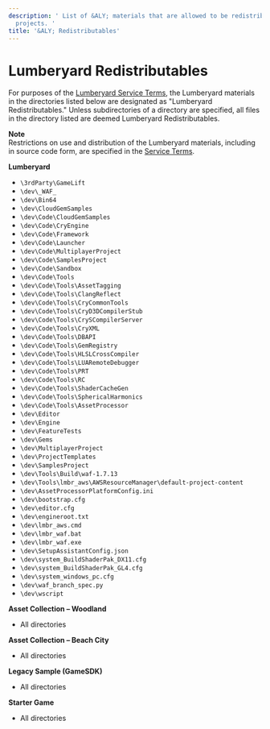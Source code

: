 ```yaml
---
description: ' List of &ALY; materials that are allowed to be redistributed in &ALY;
  projects. '
title: '&ALY; Redistributables'
---
```

# Lumberyard Redistributables<a name="lumberyard-redistributables"></a>

For purposes of the [Lumberyard Service Terms](https://aws.amazon.com/service-terms/), the Lumberyard materials in the directories listed below are designated as "Lumberyard Redistributables\." Unless subdirectories of a directory are specified, all files in the directory listed are deemed Lumberyard Redistributables\.

**Note**  
Restrictions on use and distribution of the Lumberyard materials, including in source code form, are specified in the [Service Terms](https://aws.amazon.com/service-terms/)\.

**Lumberyard**
+ `\3rdParty\GameLift`
+ `\dev\_WAF_`
+ `\dev\Bin64`
+ `\dev\CloudGemSamples`
+ `\dev\Code\CloudGemSamples`
+ `\dev\Code\CryEngine`
+ `\dev\Code\Framework`
+ `\dev\Code\Launcher`
+ `\dev\Code\MultiplayerProject`
+ `\dev\Code\SamplesProject`
+ `\dev\Code\Sandbox`
+ `\dev\Code\Tools`
+ `\dev\Code\Tools\AssetTagging`
+ `\dev\Code\Tools\ClangReflect`
+ `\dev\Code\Tools\CryCommonTools`
+ `\dev\Code\Tools\CryD3DCompilerStub`
+ `\dev\Code\Tools\CrySCompilerServer`
+ `\dev\Code\Tools\CryXML`
+ `\dev\Code\Tools\DBAPI`
+ `\dev\Code\Tools\GemRegistry`
+ `\dev\Code\Tools\HLSLCrossCompiler`
+ `\dev\Code\Tools\LUARemoteDebugger`
+ `\dev\Code\Tools\PRT`
+ `\dev\Code\Tools\RC`
+ `\dev\Code\Tools\ShaderCacheGen`
+ `\dev\Code\Tools\SphericalHarmonics`
+ `\dev\Code\Tools\AssetProcessor`
+ `\dev\Editor`
+ `\dev\Engine`
+ `\dev\FeatureTests`
+ `\dev\Gems`
+ `\dev\MultiplayerProject`
+ `\dev\ProjectTemplates`
+ `\dev\SamplesProject`
+ `\dev\Tools\Build\waf-1.7.13`
+ `\dev\Tools\lmbr_aws\AWSResourceManager\default-project-content`
+ `\dev\AssetProcessorPlatformConfig.ini`
+ `\dev\bootstrap.cfg`
+ `\dev\editor.cfg`
+ `\dev\engineroot.txt`
+ `\dev\lmbr_aws.cmd`
+ `\dev\lmbr_waf.bat`
+ `\dev\lmbr_waf.exe`
+ `\dev\SetupAssistantConfig.json`
+ `\dev\system_BuildShaderPak_DX11.cfg`
+ `\dev\system_BuildShaderPak_GL4.cfg`
+ `\dev\system_windows_pc.cfg`
+ `\dev\waf_branch_spec.py`
+ `\dev\wscript`

**Asset Collection – Woodland**
+ All directories

**Asset Collection – Beach City**
+ All directories

**Legacy Sample \(GameSDK\)**
+ All directories

**Starter Game**
+ All directories